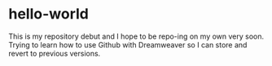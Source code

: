 # hello-world
This is my repository debut and I hope to be repo-ing on my own very soon.
Trying to learn how to use Github with Dreamweaver so I can store and revert to previous versions.
